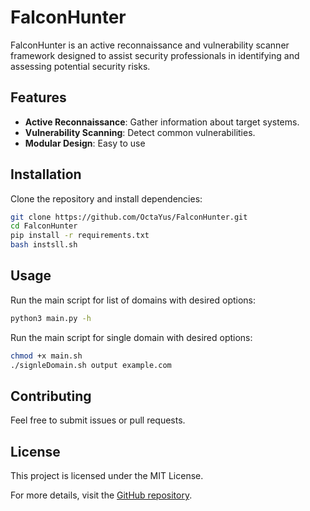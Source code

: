 # FalconHunter

FalconHunter is an active reconnaissance and vulnerability scanner framework designed to assist security professionals in identifying and assessing potential security risks.

## Features

- **Active Reconnaissance**: Gather information about target systems.
- **Vulnerability Scanning**: Detect common vulnerabilities.
- **Modular Design**: Easy to use

## Installation

Clone the repository and install dependencies:

```bash
git clone https://github.com/OctaYus/FalconHunter.git
cd FalconHunter
pip install -r requirements.txt
bash instsll.sh
```

## Usage

Run the main script for list of domains with desired options:

```bash
python3 main.py -h
```
Run the main script for single domain with desired options:

```bash
chmod +x main.sh
./signleDomain.sh output example.com
```

## Contributing

Feel free to submit issues or pull requests.

## License

This project is licensed under the MIT License.

For more details, visit the [GitHub repository](https://github.com/OctaYus/FalconHunter).
